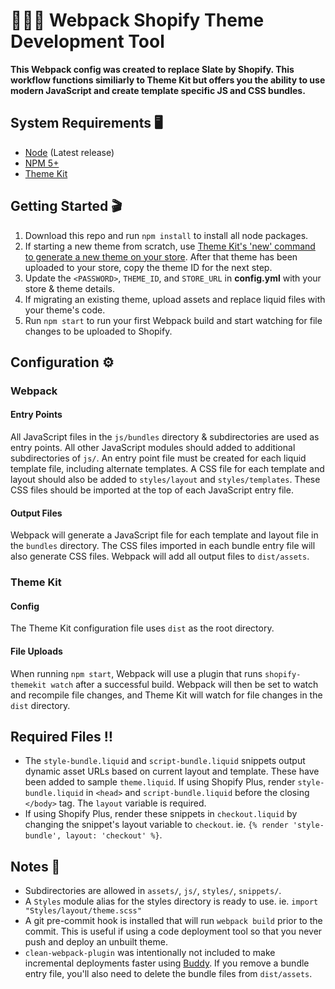 # 👷🏼‍♂️ Webpack Shopify Theme Development Tool

**This Webpack config was created to replace Slate by Shopify. This workflow functions similiarly to Theme Kit but offers you the ability to use modern JavaScript and create template specific JS and CSS bundles.**

## System Requirements 🖥
- [Node](https://nodejs.org/en/) (Latest release)
- [NPM 5+](https://docs.npmjs.com/try-the-latest-stable-version-of-npm)
- [Theme Kit](https://shopify.github.io/themekit/)

## Getting Started 🎬
1. Download this repo and run `npm install` to install all node packages.
2. If starting a new theme from scratch, use [Theme Kit's 'new' command to generate a new theme on your store](https://shopify.github.io/themekit/commands/#new). After that theme has been uploaded to your store, copy the theme ID for the next step.
3. Update the `<PASSWORD>`, `THEME_ID`, and `STORE_URL` in **config.yml** with your store & theme details.
4. If migrating an existing theme, upload assets and replace liquid files with your theme's code.
5. Run `npm start` to run your first Webpack build and start watching for file changes to be uploaded to Shopify.

## Configuration ⚙️

### Webpack

#### Entry Points
All JavaScript files in the `js/bundles` directory & subdirectories are used as entry points. All other JavaScript modules should added to additional subdirectories of `js/`. An entry point file must be created for each liquid template file, including alternate templates. A CSS file for each template and layout should also be added to `styles/layout` and `styles/templates`. These CSS files should be imported at the top of each JavaScript entry file.

#### Output Files
Webpack will generate a JavaScript file for each template and layout file in the `bundles` directory. The CSS files imported in each bundle entry file will also generate CSS files. Webpack will add all output files to `dist/assets`.

### Theme Kit

#### Config
The Theme Kit configuration file uses `dist` as the root directory.

#### File Uploads
When running `npm start`, Webpack will use a plugin that runs `shopify-themekit watch` after a successful build. Webpack will then be set to watch and recompile file changes, and Theme Kit will watch for file changes in the `dist` directory.

## Required Files ‼️
- The `style-bundle.liquid` and `script-bundle.liquid` snippets output dynamic asset URLs based on current layout and template. These have been added to sample `theme.liquid`. If using Shopify Plus, render `style-bundle.liquid` in `<head>` and `script-bundle.liquid` before the closing `</body>` tag. The `layout` variable is required.
- If using Shopify Plus, render these snippets in `checkout.liquid` by changing the snippet's layout variable to `checkout`. ie. `{% render 'style-bundle', layout: 'checkout' %}`.

## Notes 📝
- Subdirectories are allowed in `assets/`, `js/`, `styles/`, `snippets/`.
- A `Styles` module alias for the styles directory is ready to use. ie. `import "Styles/layout/theme.scss"`
- A git pre-commit hook is installed that will run `webpack build` prior to the commit. This is useful if using a code deployment tool so that you never push and deploy an unbuilt theme.
- `clean-webpack-plugin` was intentionally not included to make incremental deployments faster using [Buddy](https://buddy.works/). If you remove a bundle entry file, you'll also need to delete the bundle files from `dist/assets`.